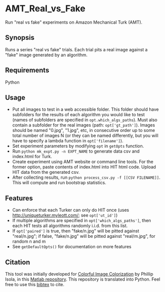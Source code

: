 # AMT_Real_vs_Fake

Run "real vs fake" experiments on Amazon Mechanical Turk (AMT).

## Synopsis
Runs a series "real vs fake" trials. Each trial pits a real image against a "fake" image generated by an algorithm.

## Requirements
Python

## Usage
- Put all images to test in a web accessible folder. This folder should have subfolders for the results of each algorithm you would like to test (names of subfolders are specified in `opt.which_algs_paths`). Must also contain a subfolder for the real images (path: `opt['gt_path']`). Images should be named "0.jpg", "1.jpg", etc, in consecutive order up to some total number of images N (or they can be named differently, but you will have to specify a lambda function in `opt['filename']`).
- Set experiment parameters by modifying `opt` in `getOpts` function.
- Run `python mk_expt.py -n EXPT_NAME` to generate data csv and index.html for Turk.
- Create experiment using AMT website or command line tools. For the former option, paste contents of index.html into HIT html code. Upload HIT data from the generated csv.
- After collecting results, run `python process_csv.py -f [[CSV FILENAME]]`. This will compute and run bootstrap statistics.

## Features
- Can enforce that each Turker can only do HIT once (uses http://uniqueturker.myleott.com/; see `opt['ut_id']`)
- If multiple algorithms are specified in `opt['which_algs_paths']`, then each HIT tests all algorithms randomly i.i.d. from this list.
- If `opt['paired']` is true, then "fake/n.jpg" will be pitted against "real/n.jpg"; if false, "fake/n.jpg" will be pitted against "real/m.jpg", for random n and m
- See `getDefaultOpts()` for documentation on more features

## Citation

This tool was initially developed for <a href="http://richzhang.github.io/colorization/">Colorful Image Colorization</a> by Phillip Isola, in this [Matlab repository](https://github.com/phillipi/AMT_Real_vs_Fake). This repository is translated into Python. Feel free to use this <a href="http://richzhang.github.io/colorization/resources/bibtex_eccv2016_colorization.txt">bibtex</a> to cite.